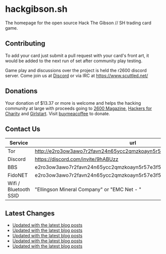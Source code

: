 # hackgibson.sh
The homepage for the open source Hack The Gibson // SH trading card game.


## Contributing

To add your card just submit a pull request with your card's front art, it would be added to the next run of set after community play testing.

Game play and discussions over the project is held the r2600 discord server. Come join us at [Discord](https://discord.com/invite/9hABUzz) or via IRC at https://www.scuttled.net/


## Donations

Your donation of $13.37 or more is welcome and helps the hacking community at large with proceeds going to [2600 Magazine](https://2600.com/), [Hackers for Charity](https://hackersforcharity.org) and [Girlstart](https://girlstart.org).  Visit [buymeacoffee](https://www.buymeacoffee.com/hackgibson.sh) to donate.


## Contact Us

Service | url
-|-
Tor | http://e2ro3ow3awo7r2favn24n65ycc2qmzkoayn5r57e3f56nvjwdcgg32ad.onion
Discord | https://discord.com/invite/9hABUzz
BBS | e2ro3ow3awo7r2favn24n65ycc2qmzkoayn5r57e3f56nvjwdcgg32ad.onion:23
FidoNET | e2ro3ow3awo7r2favn24n65ycc2qmzkoayn5r57e3f56nvjwdcgg32ad.onion:24554
Wifi / Bluetooth SSID | "Ellingson Mineral Company" or "EMC Net - <fidonet address>"

## Latest Changes
<!-- BLOG-POST-LIST:START -->
- [Updated with the latest blog posts](https://github.com/DFW2600/hackgibson.sh/commit/f08db2ac7d555efda4829342e7ff086cdefb6a73)
- [Updated with the latest blog posts](https://github.com/DFW2600/hackgibson.sh/commit/e27a2410b8f901feba6b575411702bb2c448bed7)
- [Updated with the latest blog posts](https://github.com/DFW2600/hackgibson.sh/commit/ac6d4b3e858dd5c742a280f94ca512889b2c8884)
- [Updated with the latest blog posts](https://github.com/DFW2600/hackgibson.sh/commit/b14b0eff5e68fa957fdbfc5e04cb7b03869c324e)
- [Updated with the latest blog posts](https://github.com/DFW2600/hackgibson.sh/commit/2b52f9c1fafde80cd2e3a393208d4eeff71b92f1)
<!-- BLOG-POST-LIST:END -->
